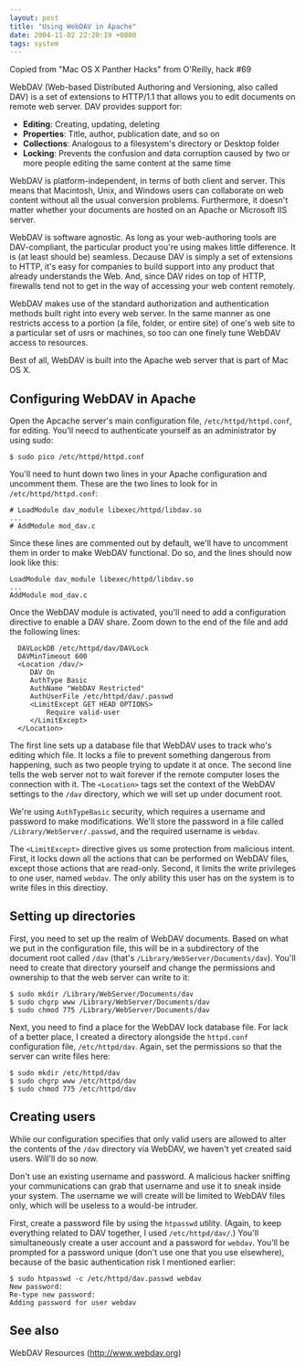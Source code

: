 ```yaml
---
layout: post
title: "Using WebDAV in Apache"
date: 2004-11-02 22:20:19 +0800
tags: system
---
```


Copied from "Mac OS X Panther Hacks" from O'Reilly, hack #69

WebDAV (Web-based Distributed Authoring and Versioning, also called DAV) is a
set of extensions to HTTP/1.1 that allows you to edit documents on remote web
server. DAV provides support for:

- **Editing**: Creating, updating, deleting
- **Properties**: Title, author, publication date, and so on
- **Collections**: Analogous to a filesystem's directory or Desktop folder
- **Locking**: Prevents the confusion and data corruption caused by two or more people editing the same content at the same time

WebDAV is platform-independent, in terms of both client and server. This means
that Macintosh, Unix, and Windows users can collaborate on web content without
all the usual conversion problems. Furthermore, it doesn't matter whether your
documents are hosted on an Apache or Microsoft IIS server.

WebDAV is software agnostic. As long as your web-authoring tools are
DAV-compliant, the particular product you're using makes little difference. It
is (at least should be) seamless. Decause DAV is simply a set of extensions to
HTTP, it's easy for companies to build support into any product that already
understands the Web. And, since DAV rides on top of HTTP, firewalls tend not to
get in the way of accessing your web content remotely.

WebDAV makes use of the standard authorization and authentication methods built
right into every web server. In the same manner as one restricts access to a
portion (a file, folder, or entire site) of one's web site to a particular set
of usrs or machines, so too can one finely tune WebDAV access to resources.

Best of all, WebDAV is built into the Apache web server that is part of Mac OS
X.

## Configuring WebDAV in Apache

Open the Apcache server's main configuration file, `/etc/httpd/httpd.conf`, for
editing. You'll neecd to authenticate yourself as an administrator by using
sudo:

    $ sudo pico /etc/httpd/httpd.conf

You'll need to hunt down two lines in your Apache configuration and uncomment
them. These are the two lines to look for in `/etc/httpd/httpd.conf`:

    # LoadModule dav_module libexec/httpd/libdav.so
    ...
    # AddModule mod_dav.c

Since these lines are commented out by default, we'll have to uncomment them in
order to make WebDAV functional. Do so, and the lines should now look like this:

    LoadModule dav_module libexec/httpd/libdav.so
    ...
    AddModule mod_dav.c

Once the WebDAV module is activated, you'll need to add a configuration
directive to enable a DAV share. Zoom down to the end of the file and add the
following lines:

```
  DAVLockDB /etc/httpd/dav/DAVLock
  DAVMinTimeout 600
  <Location /dav/>
     DAV On
     AuthType Basic
     AuthName "WebDAV Restricted"
     AuthUserFile /etc/httpd/dav/.passwd
     <LimitExcept GET HEAD OPTIONS>
         Require valid-user
     </LimitExcept>
  </Location>
```

The first line sets up a database file that WebDAV uses to track who's editing
which file. It locks a file to prevent something dangerous from happening, such
as two people trying to update it at once. The second line tells the web server
not to wait forever if the remote computer loses the connection with it. The
`<Location>` tags set the context of the WebDAV settings to the `/dav`
directory, which we will set up under document root.

We're using `AuthTypeBasic` security, which requires a username and password to
make modifications. We'll store the password in a file called
`/Library/WebServer/.passwd`, and the required username is `webdav`.

The `<LimitExcept>` directive gives us some protection from malicious intent.
First, it locks down all the actions that can be performed on WebDAV files,
except those actions that are read-only. Second, it limits the write privileges
to one user, named `webdav`. The only ability this user has on the system is to
write files in this directioy.

## Setting up directories

First, you need to set up the realm of WebDAV documents. Based on what we put in
the configuration file, this will be in a subdirectory of the document root
called `/dav` (that's `/Library/WebServer/Documents/dav`). You'll need to create
that directory yourself and change the permissions and ownership to that the web
server can write to it:

    $ sudo mkdir /Library/WebServer/Documents/dav
    $ sudo chgrp www /Library/WebServer/Documents/dav
    $ sudo chmod 775 /Library/WebServer/Documents/dav

Next, you need to find a place for the WebDAV lock database file. For lack of a
better place, I created a directory alongside the `httpd.conf` configuration
file, `/etc/httpd/dav`. Again, set the permissions so that the server can write
files here:

    $ sudo mkdir /etc/httpd/dav
    $ sudo chgrp www /etc/httpd/dav
    $ sudo chmod 775 /etc/httpd/dav

## Creating users

While our configuration specifies that only valid users are allowed to alter the
contents of the `/dav` directory via WebDAV, we haven't yet created said users.
Will'll do so now.

Don't use an existing username and password. A malicious hacker sniffing your
communications can grab that username and use it to sneak inside your system.
The username we will create will be limited to WebDAV files only, which will be
useless to a would-be intruder.

First, create a password file by using the `htpasswd` utility. (Again, to keep
everything related to DAV together, I used `/etc/httpd/dav/`.) You'll
simultaneously create a user account and a password for `webdav`. You'll be
prompted for a password unique (don't use one that you use elsewhere), because
of the basic authentication risk I mentioned earlier:

```
$ sudo htpasswd -c /etc/httpd/dav.passwd webdav
New password:
Re-type new password:
Adding password for user webdav
```

## See also

WebDAV Resources (http://www.webdav.org)

